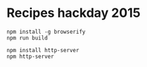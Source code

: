 # Recipes hackday 2015

````
npm install -g browserify
npm run build

npm install http-server
npm http-server
````
